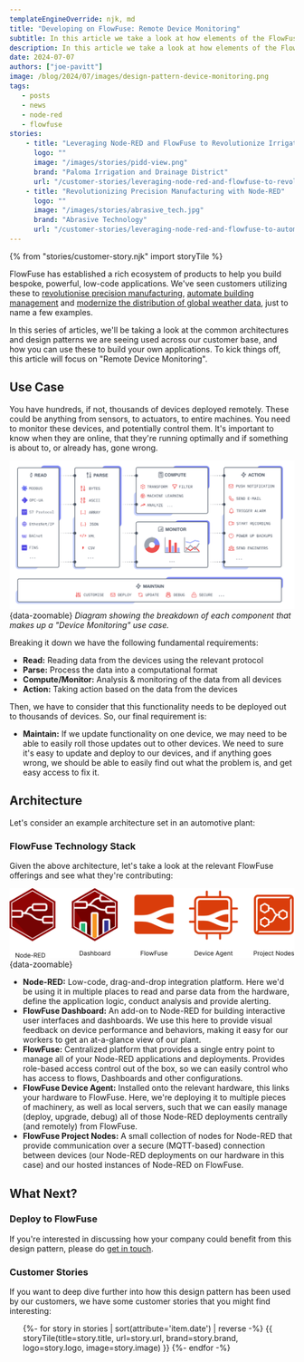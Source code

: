 ```yaml
---
templateEngineOverride: njk, md
title: "Developing on FlowFuse: Remote Device Monitoring"
subtitle: In this article we take a look at how elements of the FlowFuse ecosystem can be used to build powerful IoT applications for monitoring remote devices.
description: In this article we take a look at how elements of the FlowFuse ecosystem can be used to build powerful IoT applications for monitoring remote devices.
date: 2024-07-07
authors: ["joe-pavitt"]
image: /blog/2024/07/images/design-pattern-device-monitoring.png
tags:
   - posts
   - news
   - node-red
   - flowfuse
stories:
    - title: "Leveraging Node-RED and FlowFuse to Revolutionize Irrigation"
      logo: ""
      image: "/images/stories/pidd-view.png"
      brand: "Paloma Irrigation and Drainage District"
      url: "/customer-stories/leveraging-node-red-and-flowfuse-to-revolutionize-irrigation"
    - title: "Revolutionizing Precision Manufacturing with Node-RED"
      logo: ""
      image: "/images/stories/abrasive_tech.jpg"
      brand: "Abrasive Technology"
      url: "/customer-stories/leveraging-node-red-and-flowfuse-to-automate-precision-manufacturing"
---
```


{% from "stories/customer-story.njk" import storyTile %}

FlowFuse has established a rich ecosystem of products to help you build bespoke, powerful, low-code applications. We've seen customers utilizing these to [revolutionise precision manufacturing](https://flowfuse.com/customer-stories/leveraging-node-red-and-flowfuse-to-automate-precision-manufacturing/), [automate building management](https://flowfuse.com/customer-stories/node-red-building-management/) and [modernize the distribution of global weather data](https://flowfuse.com/customer-stories/un-wmo-nr-data-sharing/), just to name a few examples. 

In this series of articles, we'll be taking a look at the common architectures and design patterns we are seeing used across our customer base, and how you can use these to build your own applications. To kick things off, this article will focus on "Remote Device Monitoring".

<!--more-->

## Use Case

You have hundreds, if not, thousands of devices deployed remotely. These could be anything from sensors, to actuators, to entire machines. You need to monitor these devices, and potentially control them. It's important to know when they are online, that they're running optimally and if something is about to, or already has, gone wrong.

![Diagram showing the breakdown of each component that makes up a "Device Monitoring" use case.](./images/device-monitoring-use-case.png){data-zoomable}
_Diagram showing the breakdown of each component that makes up a "Device Monitoring" use case._

Breaking it down we have the following fundamental requirements:

- **Read:** Reading data from the devices using the relevant protocol
- **Parse:** Process the data into a computational format
- **Compute/Monitor:** Analysis & monitoring of the data from all devices
- **Action:** Taking action based on the data from the devices

Then, we have to consider that this functionality needs to be deployed out to thousands of devices. So, our final requirement is:

- **Maintain:** If we update functionality on one device, we may need to be able to easily roll those updates out to other devices. We need to sure it's easy to update and deploy to our devices, and if anything goes wrong, we should be able to easily find out what the problem is, and get easy access to fix it.

## Architecture

Let's consider an example architecture set in an automotive plant:



### FlowFuse Technology Stack

Given the above architecture, let's take a look at the relevant FlowFuse offerings and see what they're contributing:

![Lineup of each of the FlowFuse offerings](./images/ff-ecosystem-lineup.png){data-zoomable}

- **Node-RED:** Low-code, drag-and-drop integration platform. Here we'd be using it in multiple places to read and parse data from the hardware, define the application logic, conduct analysis and provide alerting.
- **FlowFuse Dashboard:** An add-on to Node-RED for building interactive user interfaces and dashboards. We use this here to provide visual feedback on device performance and behaviors, making it easy for our workers to get an at-a-glance view of our plant.
- **FlowFuse:** Centralized platform that provides a single entry point to manage all of your Node-RED applications and deployments. Provides role-based access control out of the box, so we can easily control who has access to flows, Dashboards and other configurations.
- **FlowFuse Device Agent:** Installed onto the relevant hardware, this links your hardware to FlowFuse. Here, we're deploying it to multiple pieces of machinery, as well as local servers, such that we can easily manage (deploy, upgrade, debug) all of those Node-RED deployments centrally (and remotely) from FlowFuse.
- **FlowFuse Project Nodes:** A small collection of nodes for Node-RED that provide communication over a secure (MQTT-based) connection between devices (our Node-RED deployments on our hardware in this case) and our hosted instances of Node-RED on FlowFuse.

## What Next?

### Deploy to FlowFuse

If you're interested in discussing how your company could benefit from this design pattern, please do [get in touch](/contact/).

### Customer Stories

If you want to deep dive further into how this design pattern has been used by our customers, we have some customer stories that you might find interesting:

<ul class="grid grid-cols-1 sm:grid-cols-2 gap-4 px-0 list-none">
    {%- for story in stories | sort(attribute='item.date') | reverse -%}
    {{ storyTile(title=story.title, url=story.url, brand=story.brand, logo=story.logo, image=story.image) }}
    {%- endfor -%}
</ul>